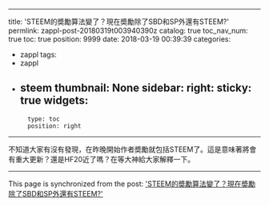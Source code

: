 
---
title: 'STEEM的奬勵算法變了？現在奬勵除了SBD和SP外還有STEEM?'
permlink: zappl-post-20180319t003940390z
catalog: true
toc_nav_num: true
toc: true
position: 9999
date: 2018-03-19 00:39:39
categories:
- zappl
tags:
- zappl
- steem
thumbnail: None
sidebar:
    right:
        sticky: true
widgets:
    -
        type: toc
        position: right
---


<div class="container-fluid pad_10"><div class="col-md-12 pad_zero "><p class="text-left fon_text" style="font-size:1em;">不知道大家有沒有發現，在昨晚開始作者奬勵就包括STEEM了。這是意味著將會有重大更新？還是HF20近了嗎？在等大神給大家解釋一下。</p><center></center></div></div>

- - -

This page is synchronized from the post: ['STEEM的奬勵算法變了？現在奬勵除了SBD和SP外還有STEEM?'](https://steemit.com/@htliao/zappl-post-20180319t003940390z)
